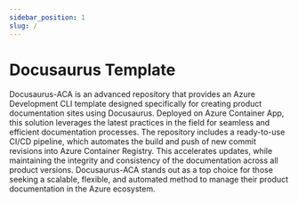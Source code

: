 ```yaml
---
sidebar_position: 1
slug: /
---
```


# Docusaurus Template

Docusaurus-ACA is an advanced repository that provides an Azure Development CLI template designed specifically for creating product documentation sites using Docusaurus. Deployed on Azure Container App, this solution leverages the latest practices in the field for seamless and efficient documentation processes. The repository includes a ready-to-use CI/CD pipeline, which automates the build and push of new commit revisions into Azure Container Registry. This accelerates updates, while maintaining the integrity and consistency of the documentation across all product versions. Docusaurus-ACA stands out as a top choice for those seeking a scalable, flexible, and automated method to manage their product documentation in the Azure ecosystem.
